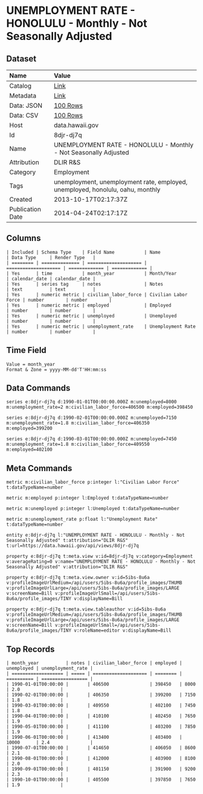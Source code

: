 # UNEMPLOYMENT RATE - HONOLULU - Monthly - Not Seasonally Adjusted

## Dataset

| Name | Value |
| :--- | :---- |
| Catalog | [Link](https://catalog.data.gov/dataset/unemployment-rate-honolulu-monthly-not-seasonally-adjusted-d3d14) |
| Metadata | [Link](https://data.hawaii.gov/api/views/8djr-dj7q) |
| Data: JSON | [100 Rows](https://data.hawaii.gov/api/views/8djr-dj7q/rows.json?max_rows=100) |
| Data: CSV | [100 Rows](https://data.hawaii.gov/api/views/8djr-dj7q/rows.csv?max_rows=100) |
| Host | data.hawaii.gov |
| Id | 8djr-dj7q |
| Name | UNEMPLOYMENT RATE - HONOLULU - Monthly - Not Seasonally Adjusted |
| Attribution | DLIR R&S |
| Category | Employment |
| Tags | unemployment, unemployment rate, employed, unemployed, honolulu, oahu, monthly |
| Created | 2013-10-17T02:17:37Z |
| Publication Date | 2014-04-24T02:17:17Z |

## Columns

```ls
| Included | Schema Type    | Field Name           | Name                 | Data Type     | Render Type   |
| ======== | ============== | ==================== | ==================== | ============= | ============= |
| Yes      | time           | month_year           | Month/Year           | calendar_date | calendar_date |
| Yes      | series tag     | notes                | Notes                | text          | text          |
| Yes      | numeric metric | civilian_labor_force | Civilian Labor Force | number        | number        |
| Yes      | numeric metric | employed             | Employed             | number        | number        |
| Yes      | numeric metric | unemployed           | Unemployed           | number        | number        |
| Yes      | numeric metric | unemployment_rate    | Unemployment Rate    | number        | number        |
```

## Time Field

```ls
Value = month_year
Format & Zone = yyyy-MM-dd'T'HH:mm:ss
```

## Data Commands

```ls
series e:8djr-dj7q d:1990-01-01T00:00:00.000Z m:unemployed=8000 m:unemployment_rate=2 m:civilian_labor_force=406500 m:employed=398450

series e:8djr-dj7q d:1990-02-01T00:00:00.000Z m:unemployed=7150 m:unemployment_rate=1.8 m:civilian_labor_force=406350 m:employed=399200

series e:8djr-dj7q d:1990-03-01T00:00:00.000Z m:unemployed=7450 m:unemployment_rate=1.8 m:civilian_labor_force=409550 m:employed=402100
```

## Meta Commands

```ls
metric m:civilian_labor_force p:integer l:"Civilian Labor Force" t:dataTypeName=number

metric m:employed p:integer l:Employed t:dataTypeName=number

metric m:unemployed p:integer l:Unemployed t:dataTypeName=number

metric m:unemployment_rate p:float l:"Unemployment Rate" t:dataTypeName=number

entity e:8djr-dj7q l:"UNEMPLOYMENT RATE - HONOLULU - Monthly - Not Seasonally Adjusted" t:attribution="DLIR R&S" t:url=https://data.hawaii.gov/api/views/8djr-dj7q

property e:8djr-dj7q t:meta.view v:id=8djr-dj7q v:category=Employment v:averageRating=0 v:name="UNEMPLOYMENT RATE - HONOLULU - Monthly - Not Seasonally Adjusted" v:attribution="DLIR R&S"

property e:8djr-dj7q t:meta.view.owner v:id=5ibs-8u6a v:profileImageUrlMedium=/api/users/5ibs-8u6a/profile_images/THUMB v:profileImageUrlLarge=/api/users/5ibs-8u6a/profile_images/LARGE v:screenName=Bill v:profileImageUrlSmall=/api/users/5ibs-8u6a/profile_images/TINY v:displayName=Bill

property e:8djr-dj7q t:meta.view.tableauthor v:id=5ibs-8u6a v:profileImageUrlMedium=/api/users/5ibs-8u6a/profile_images/THUMB v:profileImageUrlLarge=/api/users/5ibs-8u6a/profile_images/LARGE v:screenName=Bill v:profileImageUrlSmall=/api/users/5ibs-8u6a/profile_images/TINY v:roleName=editor v:displayName=Bill
```

## Top Records

```ls
| month_year          | notes | civilian_labor_force | employed | unemployed | unemployment_rate | 
| =================== | ===== | ==================== | ======== | ========== | ================= | 
| 1990-01-01T00:00:00 |       | 406500               | 398450   | 8000       | 2.0               | 
| 1990-02-01T00:00:00 |       | 406350               | 399200   | 7150       | 1.8               | 
| 1990-03-01T00:00:00 |       | 409550               | 402100   | 7450       | 1.8               | 
| 1990-04-01T00:00:00 |       | 410100               | 402450   | 7650       | 1.9               | 
| 1990-05-01T00:00:00 |       | 411100               | 403200   | 7850       | 1.9               | 
| 1990-06-01T00:00:00 |       | 413400               | 403400   | 10000      | 2.4               | 
| 1990-07-01T00:00:00 |       | 414650               | 406050   | 8600       | 2.1               | 
| 1990-08-01T00:00:00 |       | 412000               | 403900   | 8100       | 2.0               | 
| 1990-09-01T00:00:00 |       | 401150               | 391900   | 9200       | 2.3               | 
| 1990-10-01T00:00:00 |       | 405500               | 397850   | 7650       | 1.9               | 
```